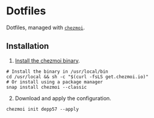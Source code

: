 # Dotfiles

Dotfiles, managed with [`chezmoi`](https://github.com/twpayne/chezmoi).

## Installation

1. [Install the chezmoi binary](https://www.chezmoi.io/install/).

```shell
# Install the binary in /usr/local/bin
cd /usr/local && sh -c "$(curl -fsLS get.chezmoi.io)"
# Or install using a package manager
snap install chezmoi --classic
```

2. Download and apply the configuration.

```shell
chezmoi init depp57 --apply
```